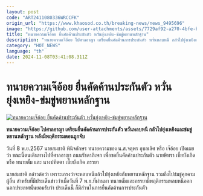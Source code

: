 ```yaml
---
layout: post
code: "ART2411080336WRCCFK"
origin_url: "https://www.khaosod.co.th/breaking-news/news_9495696"
image: "https://github.com/user-attachments/assets/7729af92-a270-4bfe-bcde-91393e033006"
title: "ทนายความเจ๊อ้อย ยื่นคัดค้านประกันตัว หวั่นยุ่งเหยิง-ข่มขู่พยานหลักฐาน"
description: "ทนายความเจ๊อ้อย ไปศาลอาญา เตรียมยื่นคัดค้านการประกันตัว หวั่นหลบหนี กลัวไปยุ่งเหยิงและข่มขู่พยานหลักฐาน หลังมีพฤติกรรมตอนถูกจับ "
category: "HOT_NEWS"
language: "th"
date: 2024-11-08T03:41:08.311Z
---
```


# ทนายความเจ๊อ้อย ยื่นคัดค้านประกันตัว หวั่นยุ่งเหยิง-ข่มขู่พยานหลักฐาน

[![ทนายความเจ๊อ้อย ยื่นคัดค้านประกันตัว หวั่นยุ่งเหยิง-ข่มขู่พยานหลักฐาน](https://www.khaosod.co.th/wpapp/uploads/2024/11/Jay-Ois-lawyer.jpg "ทนายความเจ๊อ้อย ยื่นคัดค้านประกันตัว หวั่นยุ่งเหยิง-ข่มขู่พยานหลักฐาน")](https://www.khaosod.co.th/wpapp/uploads/2024/11/Jay-Ois-lawyer.jpg)

**ทนายความเจ๊อ้อย ไปศาลอาญา เตรียมยื่นคัดค้านการประกันตัว หวั่นหลบหนี กลัวไปยุ่งเหยิงและข่มขู่พยานหลักฐาน หลังมีพฤติกรรมตอนถูกจับ**

วันที่ 8 พ.ย.2567 นายสมชาติ พินิจอักษร ทนายความของ น.ส.จตุพร อุบลเลิศ หรือ เจ๊อ้อย เปิดเผยว่า ขณะนี้ตนเดินทางไปที่ศาลอาญา ถนนรัชดาภิเษก เพื่อขอยื่นคัดค้านประกันตัว นายษิทรา เบี้ยบังเกิด หรือ ทนายตั้ม และ นางปทิตตา เบี้ยบังเกิด ภรรยา

นายสมชาติ กล่าวต่อว่า เพราะเกรงว่าจะหลบหนีแล้วไปยุ่งเหยิงกับพยานหลักฐาน รวมถึงไปข่มขู่คุกคามผู้อื่น สำหรับที่มีประเด็นข่าวว่าเมื่อวันที่ 7 พ.ย.ที่ผ่านมา ทนายตั้มและภรรยามีพฤติกรรมหลบหนีออกนอกประเทศนั้นยอมรับว่า ประเด็นนี้ ก็มีส่วนในการยื่นคัดค้านการประกันตัว